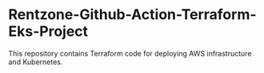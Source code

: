 # Rentzone-Github-Action-Terraform-Eks-Project
This repository contains Terraform code for deploying AWS infrastructure and Kubernetes.
